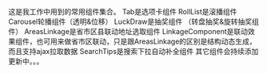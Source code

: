 ﻿这是我工作中用到的常用组件集合。
Tab是选项卡组件
RollList是滚播组件
Carousel轮播组件（透明&位移）
LuckDraw是抽奖组件 （转盘抽奖&旋转抽奖组件）
AreasLinkage是省市区县联动地址选取组件
LinkageComponent是联动效果组件，也可用来做省市区联动，只是跟AreasLinkage的区别是结构动态生成，而且支持ajax拉取数据
SearchTips是搜索下拉自动补全组件
其它组件会持续添加更新中。。。